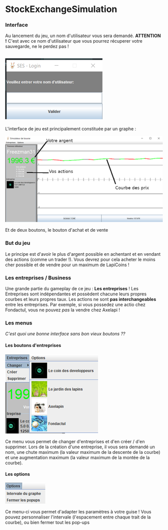 # StockExchangeSimulation

### Interface

Au lancement du jeu, un nom d'utilisateur vous sera demandé. **ATTENTION !** C'est avec ce nom d'utilisateur que vous pourrez récuperer votre sauvegarde, ne le perdez pas !

![LoginPanel](./media/login.png)
--------------------------------------
L'interface de jeu est principalement constituée par un graphe :

![MainPanel](./media/mainpanel.png)

Et de deux boutons, le bouton d'achat et de vente
### But du jeu
Le principe est d'avoir le plus d'argent possible en achentant et en vendant des actions (comme un trader !).
Vous devrez pour cela acheter le moins cher possible et de vendre pour un maximum de LapiCoins  !

### Les entreprises / Business

Une grande partie du gameplay de ce jeu : **Les entreprises** !
Les Entreprises sont indépendantes et possèdent chacune leurs propres courbes et leurs propres taux.
Les actions ne sont **pas interchangeables** entre les entreprises. Par exemple, si vous possedez une actio chez Fondactul, vous ne pouvez *pas* la vendre chez Axelapi !


### Les menus

*C'est quoi une bonne interface sans bon vieux boutons ??*

#### Les boutons d'entreprises

![Enterprise](./media/enterprise1.png)

Ce menu vous permet de changer d'entreprises et d'en créer / d'en supprimer.
Lors de la création d'une entreprise, il vous sera demandé un nom, une chute maximum (la valeur maximum de la descente de la courbe) et une augmentation maximum (la valeur maximum de la montée de la courbe).

#### Les options

![Options](./media/options.png)

Ce menu-ci vous permet d'adapter les paramètres à votre guise !
Vous pouvez personnaliser l'intervale (l'espacement entre chaque trait de la courbe), ou bien fermer tout les pop-ups
